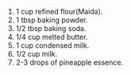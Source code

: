  1. 1 cup refined flour(Maida).
 2. 1 tbsp baking powder.
 3. 1/2 tbsp baking soda.
 4. 1/4 cup melted butter.
 5. 1 cup condensed milk.
 6. 1/2 cup milk.
 7. 2-3 drops of pineapple essence.